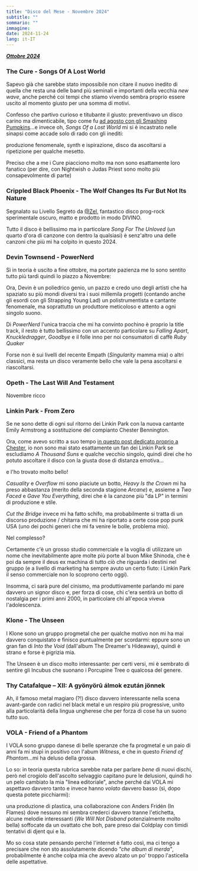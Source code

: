 ```yaml
---
title: "Disco del Mese - Novembre 2024"
subtitle: ""
sommario: ""
immagine:
date: 2024-11-24
lang: it-IT
---
```


[_**Ottobre 2024**_](/posts/ita/disco-del-mese-10-2024)

### The Cure - Songs Of A Lost World

Sapevo già che sarebbe stato impossibile non citare il nuovo inedito di quella che resta una delle band più seminali e importanti della vecchia _new wave_, anche perché coi tempi che stiamo vivendo sembra proprio essere uscito al momento giusto per una somma di motivi.

Confesso che partivo curioso e titubante il giusto: preventivavo un disco carino ma dimenticabile, tipo come fu [ad agosto con gli Smashing Pumpkins](/posts/ita/disco-del-mese-08-2024/)...e invece oh, _Songs Of a Lost World_ mi si è incastrato nelle sinapsi come accade solo di rado con gli inediti:

produzione fenomenale, synth e ispirazione, disco da ascoltarsi a ripetizione per qualche mesetto.

Preciso che a me i Cure piacciono molto ma non sono esattamente loro fanatico (per dire, con Nightwish o Judas Priest sono molto più consapevolmente di parte)

###  Crippled Black Phoenix - The Wolf Changes Its Fur But Not Its Nature

Segnalato su Livello Segreto da [@Zel](https://livellosegreto.it/@Zel), fantastico disco prog-rock sperimentale oscuro, matto e prodotto in modo DIVINO.

Tutto il disco è bellissimo ma in particolare _Song For The Unloved_ (un quarto d'ora di canzone con dentro la qualsiasi) è senz'altro una delle canzoni che più mi ha colpito in questo 2024.

### Devin Townsend - PowerNerd 

Sì in teoria è uscito a fine ottobre, ma portate pazienza me lo sono sentito tutto più tardi quindi lo piazzo a Novembre: 

Ora, Devin è un poliedrico genio, un pazzo e credo uno degli artisti che ha spaziato su più mondi diversi tra i suoi millemila progetti (contando anche gli esordi con gli Strapping Young Lad) un polistrumentista e cantante fenomenale, ma soprattutto un produttore meticoloso e attento a ogni singolo suono. 

Di _PowerNerd_ l'unica traccia che mi ha convinto pochino è proprio la title track, il resto è tutto bellissimo con un accento particolare su _Falling Apart_, _Knuckledragger_, _Goodbye_ e il folle inno per noi consumatori di caffè _Ruby Quaker_

Forse non è sui livelli del recente Empath (_Singularity_ mamma mia) o altri classici, ma resta un disco veramente bello che vale la pena ascoltarsi e riascoltarsi.

### Opeth - The Last Will And Testament

Novembre ricco 

### Linkin Park - From Zero

Se ne sono dette di ogni sul ritorno dei Linkin Park con la nuova cantante Emily Armstrong a sostituzione del compianto Chester Bennington. 

Ora, come avevo scritto a suo tempo [in questo post dedicato proprio a Chester](/posts/ita/chester-bennington/), io non sono mai stato esattamente un fan dei Linkin Park se escludiamo _A Thousand Suns_ e qualche vecchio singolo, quindi direi che ho potuto ascoltare il disco con la giusta dose di distanza emotiva...

e l'ho trovato molto bello! 

_Casuality_ e _Overflow_ mi sono piaciute un botto, _Heavy Is the Crown_ mi ha preso abbastanza (merito della seconda stagione _Arcane_) e, assieme a _Two Faced_ e _Gave You Everything_, direi che è la canzone più "da LP" in termini di produzione e stile. 

_Cut the Bridge_ invece mi ha fatto schifo, ma probabilmente si tratta di un discorso produzione / chitarra che mi ha riportato a certe cose pop punk USA (uno dei pochi generi che mi fa venire le bolle, problema mio).

Nel complesso? 

Certamente c'è un grosso studio commerciale e la voglia di utilizzare un nome che inevitabilmente apre molte più porte al buon Mike Shinoda, che è poi da sempre il deus ex machina di tutto ciò che riguarda i destini nel gruppo (e a livello di marketing ha sempre avuto un certo fiuto: i Linkin Park il senso commerciale non lo scoprono certo oggi).

Insomma, ci sarà pure del cinismo, ma produttivamente parlando mi pare davvero un signor disco e, per forza di cose, chi c'era sentirà un botto di nostalgia per i primi anni 2000, in particolare chi all'epoca viveva l'adolescenza.

### Klone - The Unseen

I Klone sono un gruppo progmetal che per qualche motivo non mi ha mai davvero conquistato e finisco puntualmente per scordarmi: eppure sono un gran fan di _Into the Void_ (dall'album The Dreamer's Hideaway), quindi è strano e forse è pigrizia mia.

The Unseen è un disco molto interessante: per certi versi, mi è sembrato di sentire gli Incubus che suonano i Porcupine Tree o qualcosa del genere.

### Thy Catafalque – XII: A gyönyörū álmok ezután jönnek

Ah, il famoso metal magiaro (?!) disco davvero interessante nella scena avant-garde con radici nel black metal e un respiro più progressive, unito alla particolarità della lingua ungherese che per forza di cose ha un suono tutto suo.

### VOLA - Friend of a Phantom

I VOLA sono gruppo danese di belle speranze che fa progmetal e un paio di anni fa mi stupì in positivo con l'abum _Witness_, e che in questo _Friend of Phantom_...mi ha deluso della grossa.

Lo so: in teoria questa rubrica sarebbe nata per parlare _bene_ di nuovi dischi, però nel crogiolo dell'ascolto selvaggio capitano pure le delusioni, quindi ho un pelo cambiato la mia "linea editoriale", anche perché dai VOLA mi aspettavo davvero tanto e invece hanno _volato_ davvero basso (sì, dopo questa potete picchiarmi):

una produzione di plastica, una collaborazione con Anders Fridén (In Flames) dove nessuno mi sembra crederci davvero tranne l'etichetta, alcune melodie interessanti (_We Will Not Disband_ potenzialmente molto bella) soffocate da un ovattato che boh, pare preso dai Coldplay con timidi tentativi di djent qui e la.

Mo so cosa state pensando perché l'internet è fatto così, ma ci tengo a precisare che non sto assolutamente dicendo _"che album di merda"_, probabilmente è anche colpa mia che avevo alzato un po' troppo l'asticella delle aspettative.